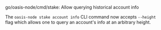 go/oasis-node/cmd/stake: Allow querying historical account info

The `oasis-node stake account info` CLI command now accepts `--height` flag
which allows one to query an account's info at an arbitrary height.
